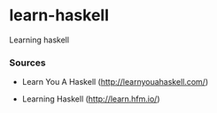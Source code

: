 # learn-haskell

Learning haskell

### Sources

-   Learn You A Haskell (http://learnyouahaskell.com/)

-   Learning Haskell (http://learn.hfm.io/)